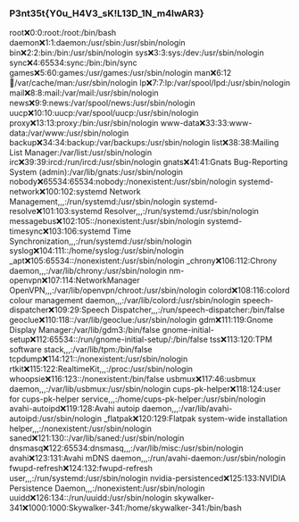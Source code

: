 ### P3nt35t{Y0u_H4V3_sK!L13D_1N_m4lwAR3}



root:x:0:0:root:/root:/bin/bash
daemon:x:1:1:daemon:/usr/sbin:/usr/sbin/nologin
bin:x:2:2:bin:/bin:/usr/sbin/nologin
sys:x:3:3:sys:/dev:/usr/sbin/nologin
sync:x:4:65534:sync:/bin:/bin/sync
games:x:5:60:games:/usr/games:/usr/sbin/nologin
man:x:6:12:man:/var/cache/man:/usr/sbin/nologin
lp:x:7:7:lp:/var/spool/lpd:/usr/sbin/nologin
mail:x:8:8:mail:/var/mail:/usr/sbin/nologin
news:x:9:9:news:/var/spool/news:/usr/sbin/nologin
uucp:x:10:10:uucp:/var/spool/uucp:/usr/sbin/nologin
proxy:x:13:13:proxy:/bin:/usr/sbin/nologin
www-data:x:33:33:www-data:/var/www:/usr/sbin/nologin
backup:x:34:34:backup:/var/backups:/usr/sbin/nologin
list:x:38:38:Mailing List Manager:/var/list:/usr/sbin/nologin
irc:x:39:39:ircd:/run/ircd:/usr/sbin/nologin
gnats:x:41:41:Gnats Bug-Reporting System (admin):/var/lib/gnats:/usr/sbin/nologin
nobody:x:65534:65534:nobody:/nonexistent:/usr/sbin/nologin
systemd-network:x:100:102:systemd Network Management,,,:/run/systemd:/usr/sbin/nologin
systemd-resolve:x:101:103:systemd Resolver,,,:/run/systemd:/usr/sbin/nologin
messagebus:x:102:105::/nonexistent:/usr/sbin/nologin
systemd-timesync:x:103:106:systemd Time Synchronization,,,:/run/systemd:/usr/sbin/nologin
syslog:x:104:111::/home/syslog:/usr/sbin/nologin
_apt:x:105:65534::/nonexistent:/usr/sbin/nologin
_chrony:x:106:112:Chrony daemon,,,:/var/lib/chrony:/usr/sbin/nologin
nm-openvpn:x:107:114:NetworkManager OpenVPN,,,:/var/lib/openvpn/chroot:/usr/sbin/nologin
colord:x:108:116:colord colour management daemon,,,:/var/lib/colord:/usr/sbin/nologin
speech-dispatcher:x:109:29:Speech Dispatcher,,,:/run/speech-dispatcher:/bin/false
geoclue:x:110:118::/var/lib/geoclue:/usr/sbin/nologin
gdm:x:111:119:Gnome Display Manager:/var/lib/gdm3:/bin/false
gnome-initial-setup:x:112:65534::/run/gnome-initial-setup/:/bin/false
tss:x:113:120:TPM software stack,,,:/var/lib/tpm:/bin/false
tcpdump:x:114:121::/nonexistent:/usr/sbin/nologin
rtkit:x:115:122:RealtimeKit,,,:/proc:/usr/sbin/nologin
whoopsie:x:116:123::/nonexistent:/bin/false
usbmux:x:117:46:usbmux daemon,,,:/var/lib/usbmux:/usr/sbin/nologin
cups-pk-helper:x:118:124:user for cups-pk-helper service,,,:/home/cups-pk-helper:/usr/sbin/nologin
avahi-autoipd:x:119:128:Avahi autoip daemon,,,:/var/lib/avahi-autoipd:/usr/sbin/nologin
_flatpak:x:120:129:Flatpak system-wide installation helper,,,:/nonexistent:/usr/sbin/nologin
saned:x:121:130::/var/lib/saned:/usr/sbin/nologin
dnsmasq:x:122:65534:dnsmasq,,,:/var/lib/misc:/usr/sbin/nologin
avahi:x:123:131:Avahi mDNS daemon,,,:/run/avahi-daemon:/usr/sbin/nologin
fwupd-refresh:x:124:132:fwupd-refresh user,,,:/run/systemd:/usr/sbin/nologin
nvidia-persistenced:x:125:133:NVIDIA Persistence Daemon,,,:/nonexistent:/usr/sbin/nologin
uuidd:x:126:134::/run/uuidd:/usr/sbin/nologin
skywalker-341:x:1000:1000:Skywalker-341:/home/skywalker-341:/bin/bash
